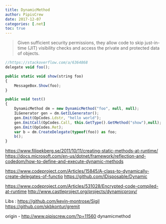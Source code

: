 ```yaml
---
title: DynamicMethod
author: PipisCrew
date: 2017-12-07
categories: [.net]
toc: true
---
```


> Given sufficient security permissions, they allow code to skip just-in-time (JIT) visibility checks and access the private and protected data of objects.

```js
//https://stackoverflow.com/a/6364868
delegate void foo();

public static void show(string foo)
{
    MessageBox.Show(foo);
}

public void test()
{
    DynamicMethod dm = new DynamicMethod("foo", null, null);
    ILGenerator gen = dm.GetILGenerator();
    gen.Emit(OpCodes.Ldstr, "hello world");
    gen.EmitCall(OpCodes.Call, this.GetType().GetMethod("show"),null);
    gen.Emit(OpCodes.Ret);
    var b = dm.CreateDelegate(typeof(foo)) as foo;
    b();
}
```

https://www.filipekberg.se/2011/10/11/creating-static-methods-at-runtime/
https://docs.microsoft.com/en-us/dotnet/framework/reflection-and-codedom/how-to-define-and-execute-dynamic-methods

https://www.codeproject.com/Articles/15845/A-class-to-dynamically-create-delegates-of-functio
https://github.com/IDisposable/Dynamic

https://www.codeproject.com/Articles/531028/Encrypted-code-compiled-at-runtime
http://www.castleproject.org/projects/dynamicproxy/

Libs :
https://github.com/kevin-montrose/Sigil
https://github.com/skbkontur/gremit

origin - http://www.pipiscrew.com/?p=11560 dynamicmethod